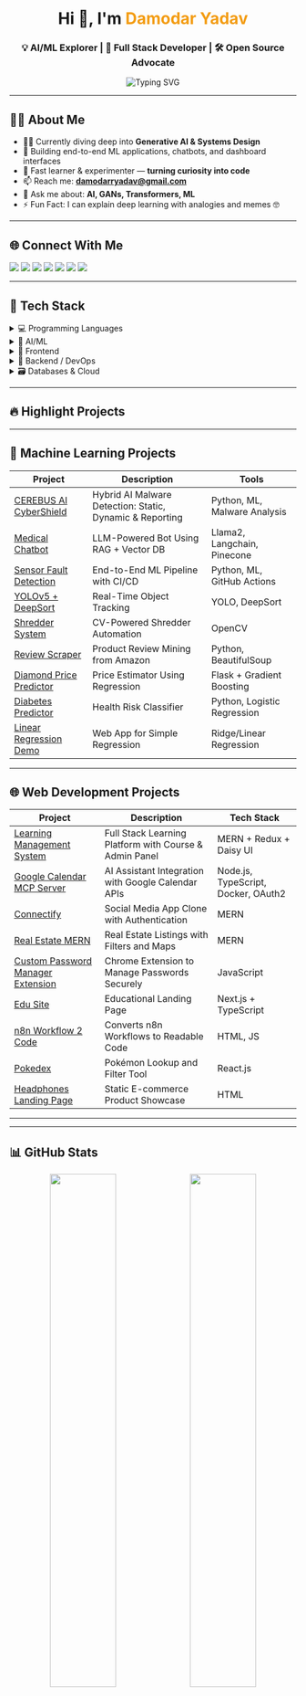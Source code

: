 <!-- Banner Image -->
<!-- ![GitHub Banner](https://github.com/Alkaison/Alkaison/assets/98116504/e5a4cb56-1eb4-4a36-8f5b-cefffdfbd074) -->

<h1 align="center">Hi 👋, I'm <span style="color:#f39c12;">Damodar Yadav</span></h1>
<h3 align="center">💡 AI/ML Explorer | 🔧 Full Stack Developer | 🛠️ Open Source Advocate</h3>

<p align="center">
  <img src="https://readme-typing-svg.demolab.com?font=Fira+Code&pause=1000&color=89ABE3&center=true&vCenter=true&width=435&lines=Passionate+about+AI+%26+ML;Open+Source+Contributor;Tech+that+makes+impact" alt="Typing SVG" />
</p>

---

## 🙋‍♂️ About Me

- 👨‍💻 Currently diving deep into **Generative AI & Systems Design**
- 🔭 Building end-to-end ML applications, chatbots, and dashboard interfaces
- 🚀 Fast learner & experimenter — **turning curiosity into code**
- 📫 Reach me: **damodarryadav@gmail.com**
- 💬 Ask me about: **AI, GANs, Transformers, ML**
- ⚡ Fun Fact: I can explain deep learning with analogies and memes 🤓

---

## 🌐 Connect With Me

<p align="left">
  <a href="https://linkedin.com/in/damodar-yadav-690425177" target="_blank"><img src="https://img.shields.io/badge/linkedIn-blue?style=for-the-badge&logo=linkedin&logoColor=white" /></a>
  <a href="https://www.codechef.com/users/damodarryadav" target="_blank"><img src="https://img.shields.io/badge/CodeChef-brown?style=for-the-badge&logo=codechef&logoColor=white" /></a>
  <a href="https://wa.me/919082362144" target="_blank"><img src="https://img.shields.io/badge/whatsapp-075E54?style=for-the-badge&logo=whatsapp&logoColor=white" /></a>
  <a href="https://takeuforward.org/plus/profile/daemonX" target="_blank"><img src="https://img.shields.io/badge/zindi-white?style=for-the-badge&logo=zindi&logoColor=black" /></a>
  <a href="https://leetcode.com/u/damodarryadav/" target="_blank"><img src="https://img.shields.io/badge/LeetCode-black?style=for-the-badge&logo=leetcode&logoColor=yellow" /></a>
  <a href="https://www.kaggle.com/yadavdamodar" target="_blank"><img src="https://img.shields.io/badge/kaggle-blue?style=for-the-badge&logo=Kaggle&logoColor=white" /></a>
  <a href="https://takeuforward.org/plus/profile/daemonX" target="_blank"><img src="https://img.shields.io/badge/tuf-black?style=for-the-badge&logo=takeyouforward&logoColor=white" /></a>
</p>

---

## 🧠 Tech Stack

<details>
<summary>💻 Programming Languages</summary>
<br>
<p align="left">
<img src="https://img.shields.io/badge/c++-%2300599C.svg?style=for-the-badge&logo=c%2B%2B&logoColor=white" />
<img src="https://img.shields.io/badge/python-3670A0?style=for-the-badge&logo=python&logoColor=ffdd54" />
<img src="https://img.shields.io/badge/javascript-%23F0DB4F.svg?style=for-the-badge&logo=Javascript&logoColor=white" />
<img src="https://img.shields.io/badge/typescript-%23007ACC.svg?style=for-the-badge&logo=typescript&logoColor=white" />
<img src="https://img.shields.io/badge/markdown-%23000000.svg?style=for-the-badge&logo=markdown&logoColor=white" />
  <img src="https://img.shields.io/badge/Cuda-Brown?style=for-the-badge&logo=Cuda&logoColor=white" />
</p>
</details>

<details>
<summary>🧪 AI/ML </summary>
<br>
<p align="left">
<img src="https://img.shields.io/badge/numpy-%23013243.svg?style=for-the-badge&logo=numpy&logoColor=white" />
<img src="https://img.shields.io/badge/pandas-%23150458.svg?style=for-the-badge&logo=pandas&logoColor=white" />
<img src="https://img.shields.io/badge/Matplotlib-%23ffffff.svg?style=for-the-badge&logo=Matplotlib&logoColor=black" />
<img src="https://img.shields.io/badge/Seaborn-%23ffffff.svg?style=for-the-badge&logo=Seaborn&logoColor=black" />
<img src="https://img.shields.io/badge/Plotly-%233F4F75.svg?style=for-the-badge&logo=plotly&logoColor=white" />
<img src="https://img.shields.io/badge/scikit--learn-%23F7931E.svg?style=for-the-badge&logo=scikit-learn&logoColor=white" />
<img src="https://img.shields.io/badge/Keras-%23D00000.svg?style=for-the-badge&logo=Keras&logoColor=white" />
<img src="https://img.shields.io/badge/TensorFlow-%23FF6F00.svg?style=for-the-badge&logo=TensorFlow&logoColor=white" />
<img src="https://img.shields.io/badge/PyTorch-%23EE4C2C.svg?style=for-the-badge&logo=PyTorch&logoColor=white" />
<img src="https://img.shields.io/badge/opencv-%23white.svg?style=for-the-badge&logo=opencv&logoColor=white" />
<img src="https://img.shields.io/badge/mlflow-%23d9ead3.svg?style=for-the-badge&logo=numpy&logoColor=blue" />
<img src="https://img.shields.io/badge/Anaconda-%2344A833.svg?style=for-the-badge&logo=anaconda&logoColor=white" />
</p>
</details>

<details>
<summary>🎨 Frontend</summary>
<br>
<p align="left">
<img src="https://img.shields.io/badge/react-%2320232a.svg?style=for-the-badge&logo=react&logoColor=%2361DAFB" />
<img src="https://img.shields.io/badge/Next-black?style=for-the-badge&logo=next.js&logoColor=white" />
<img src="https://img.shields.io/badge/tailwindcss-%2338B2AC.svg?style=for-the-badge&logo=tailwind-css&logoColor=white" />
<img src="https://img.shields.io/badge/daisyui-5A0EF8?style=for-the-badge&logo=daisyui&logoColor=white" />
<img src="https://img.shields.io/badge/Context--Api-000000?style=for-the-badge&logo=react" />
<img src="https://img.shields.io/badge/redux-%23593d88.svg?style=for-the-badge&logo=redux&logoColor=white" />
</p>
</details>

<details>
<summary>🔧 Backend / DevOps</summary>
<br>
<p align="left">
<img src="https://img.shields.io/badge/express.js-%23404d59.svg?style=for-the-badge&logo=express&logoColor=%2361DAFB" />
<img src="https://img.shields.io/badge/node.js-6DA55F?style=for-the-badge&logo=node.js&logoColor=white" />
<img src="https://img.shields.io/badge/NODEMON-%23323330.svg?style=for-the-badge&logo=nodemon&logoColor=%BBDEAD" />
<img src="https://img.shields.io/badge/JWT-black?style=for-the-badge&logo=JSON%20web%20tokens" />
<img src="https://img.shields.io/badge/Socket.io-black?style=for-the-badge&logo=socket.io&badgeColor=010101" />
<img src="https://img.shields.io/badge/github%20actions-%232671E5.svg?style=for-the-badge&logo=githubactions&logoColor=white" />
<img src="https://img.shields.io/badge/Render-%46E3B7.svg?style=for-the-badge&logo=render&logoColor=white" />
<img src="https://img.shields.io/badge/vercel-%23000000.svg?style=for-the-badge&logo=vercel&logoColor=white" />
</p>
</details>

<details>
<summary>🗃️ Databases & Cloud</summary>
<br>
<p align="left">
<img src="https://img.shields.io/badge/mysql-%23d9ead3.svg?style=for-the-badge&logo=mysql&logoColor=blue" />
<img src="https://img.shields.io/badge/MongoDB-%234ea94b.svg?style=for-the-badge&logo=mongodb&logoColor=white" />
<img src="https://img.shields.io/badge/github%20pages-121013?style=for-the-badge&logo=github&logoColor=white" />
</p>
</details>


---

## 🔥 Highlight Projects

---

## 🤖 Machine Learning Projects

| Project | Description | Tools |
|--------|-------------|-------|
| [CEREBUS AI CyberShield](https://github.com/daemonX10/CEREBUS-AI-CyberShield) | Hybrid AI Malware Detection: Static, Dynamic & Reporting | Python, ML, Malware Analysis |
| [Medical Chatbot](https://github.com/daemonX10/PROJECTS/tree/master/GEN%20AI%20and%20LLM/End-to-end-Medical-Chatbot-using-Llama2) | LLM-Powered Bot Using RAG + Vector DB | Llama2, Langchain, Pinecone |
| [Sensor Fault Detection](https://github.com/daemonX10/Senser-Fault-Detection) | End-to-End ML Pipeline with CI/CD | Python, ML, GitHub Actions |
| [YOLOv5 + DeepSort](https://github.com/daemonX10/PROJECTS/tree/master/Computer%20Vision/Yolo%205%20Object%20tracking%20DeepSort/deepSort_with_yolov5) | Real-Time Object Tracking | YOLO, DeepSort |
| [Shredder System](https://github.com/daemonX10/PROJECTS/tree/master/Computer%20Vision/shredder%20System) | CV-Powered Shredder Automation | OpenCV |
| [Review Scraper](https://github.com/daemonX10/review-scrapper-aws-main) | Product Review Mining from Amazon | Python, BeautifulSoup |
| [Diamond Price Predictor](https://diamond-price-predication-model.onrender.com/) | Price Estimator Using Regression | Flask + Gradient Boosting |
| [Diabetes Predictor](https://diabetes-predication-model-logistic-reg.onrender.com) | Health Risk Classifier | Python, Logistic Regression |
| [Linear Regression Demo](https://linear-ml-model-algerian-forest-1.onrender.com/) | Web App for Simple Regression | Ridge/Linear Regression |

---

## 🌐 Web Development Projects

| Project | Description | Tech Stack |
|--------|-------------|------------|
| [Learning Management System](https://learning-management-system-self-mu.vercel.app/) | Full Stack Learning Platform with Course & Admin Panel | MERN + Redux + Daisy UI |
| [Google Calendar MCP Server](https://github.com/daemonX10/Google-Calendar-MCP-Server) | AI Assistant Integration with Google Calendar APIs | Node.js, TypeScript, Docker, OAuth2 |
| [Connectify](https://connectify-six.vercel.app/) | Social Media App Clone with Authentication | MERN |
| [Real Estate MERN](https://project-mern-deploy-silk.vercel.app/) | Real Estate Listings with Filters and Maps | MERN |
| [Custom Password Manager Extension](https://github.com/daemonX10/Custom-Password-Manger-extension) | Chrome Extension to Manage Passwords Securely | JavaScript |
| [Edu Site](https://next-js-coral-three-67.vercel.app/) | Educational Landing Page | Next.js + TypeScript |
| [n8n Workflow 2 Code](https://github.com/daemonX10/N8N_workflow_2_code) | Converts n8n Workflows to Readable Code | HTML, JS |
| [Pokedex](https://pokedex-pearl-six.vercel.app/) | Pokémon Lookup and Filter Tool | React.js |
| [Headphones Landing Page](https://pw-skill-assignment.vercel.app/) | Static E-commerce Product Showcase | HTML |


---


---

## 📊 GitHub Stats

<p align="center">
  <img src="https://github-readme-stats.vercel.app/api?username=daemonX10&show_icons=true&theme=react" width="48%" />
  <img src="https://github-readme-stats.vercel.app/api/top-langs/?username=daemonX10&layout=compact&theme=react&langs_count=10" width="48%" />
</p>

---

## 🛡️ Holopin Badges

<p align="center">
  <img src="https://holopin.me/mrlegendx10" alt="Holopin Badges" width="100%" />
</p>

---

## Github Trophy

<p align="center">
  <img src="https://github-profile-trophy.vercel.app/?username=daemonx10&theme=darkhub" alt="Github Trophy" width="100%" />
</p>

---


## 🧩 GitHub Contribution Graph

![GitHub Activity Graph](https://github-readme-activity-graph.vercel.app/graph?username=daemonX10&bg_color=101820&color=89ABE3&line=FEE715&point=FFFFFF&hide_border=true)

---


## 🎯 Fun Facts / Did You Know?

- 🧠 I once built a mini LLM tokenizer from scratch!
- 💡 I can debug infinite recursion faster than I can explain it 😅
- 🎓 My dream is to launch an open-source AI suite that powers educational access worldwide

---

